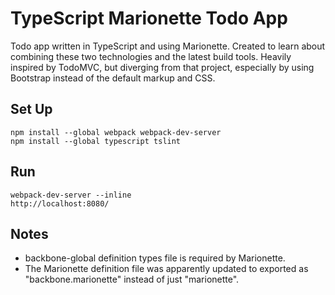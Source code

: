 # TypeScript Marionette Todo App

Todo app written in TypeScript and using Marionette. Created to learn about combining these two technologies and the latest build tools. Heavily inspired by TodoMVC, but diverging from that project, especially by using Bootstrap instead of the default markup and CSS.

## Set Up

    npm install --global webpack webpack-dev-server
    npm install --global typescript tslint

## Run

    webpack-dev-server --inline
    http://localhost:8080/

## Notes

* backbone-global definition types file is required by Marionette.
* The Marionette definition file was apparently updated to exported as "backbone.marionette" instead of just "marionette".